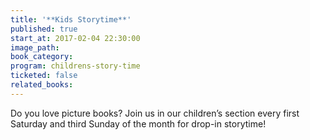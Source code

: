 ```yaml
---
title: '**Kids Storytime**'
published: true
start_at: 2017-02-04 22:30:00
image_path:
book_category:
program: childrens-story-time
ticketed: false
related_books:
---
```



Do you love picture books? Join us in our children’s section every first Saturday and third Sunday of the month for drop-in storytime!